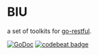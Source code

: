 # BIU

a set of toolkits for [go-restful](https://github.com/emicklei/go-restful).

[![GoDoc](https://godoc.org/github.com/tuotoo/biu?status.svg)](https://godoc.org/github.com/tuotoo/biu)
[![codebeat badge](https://codebeat.co/badges/8a3c6d9a-ce20-455f-8d6e-8c48cd016893)](https://codebeat.co/a/7-account/projects/github-com-tuotoo-biu-develop)